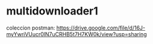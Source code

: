 # multidownloader1
coleccion postman: https://drive.google.com/file/d/16J-myYwriVUucr0lN7uCRHB5t7H7KW0k/view?usp=sharing

